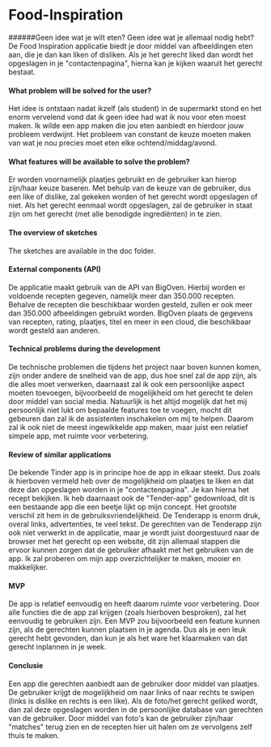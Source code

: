 # Food-Inspiration
######Geen idee wat je wilt eten? Geen idee wat je allemaal nodig hebt? De Food Inspiration applicatie biedt je door middel van afbeeldingen eten aan, die je dan kan liken of disliken. Als je het gerecht liked dan wordt het opgeslagen in je "contactenpagina", hierna kan je kijken waaruit het gerecht bestaat.

#### What problem will be solved for the user?
Het idee is ontstaan nadat ikzelf (als student) in de supermarkt stond en het enorm vervelend vond dat ik geen idee had wat ik nou voor eten moest maken. Ik wilde een app maken die jou eten aanbiedt en hierdoor jouw probleem verdwijnt. Het probleem van constant de keuze moeten maken van wat je nou precies moet eten elke ochtend/middag/avond.
#### What features will be available to solve the problem?
Er worden voornamelijk plaatjes gebruikt en de gebruiker kan hierop zijn/haar keuze baseren. Met behulp van de keuze van de gebruiker, dus een like of dislike, zal gekeken worden of het gerecht wordt opgeslagen of niet. Als het gerecht eenmaal wordt opgeslagen, zal de gebruiker in staat zijn om het gerecht (met alle benodigde ingrediënten) in te zien.
#### The overview of sketches
The sketches are available in the doc folder. 
#### External components (API)
De applicatie maakt gebruik van de API van BigOven. Hierbij worden er voldoende recepten gegeven, namelijk meer dan 350.000 recepten. Behalve de recepten die beschikbaar worden gesteld, zullen er ook meer dan 350.000 afbeeldingen gebruikt worden. BigOven plaats de gegevens van recepten, rating, plaatjes, titel en meer in een cloud, die beschikbaar wordt gesteld aan anderen. 
#### Technical problems during the development
De technische problemen die tijdens het project naar boven kunnen komen, zijn onder andere de snelheid van de app, dus hoe snel zal de app zijn, als die alles moet verwerken, daarnaast zal ik ook een persoonlijke aspect moeten toevoegen, bijvoorbeeld de mogelijkheid om het gerecht te delen door middel van social media. Natuurlijk is het altijd mogelijk dat het mij persoonlijk niet lukt om bepaalde features toe te voegen, mocht dit gebeuren dan zal ik de assistenten inschakelen om mij te helpen. Daarom zal ik ook niet de meest ingewikkelde app maken, maar juist een relatief simpele app, met ruimte voor verbetering.
#### Review of similar applications
De bekende Tinder app is in principe hoe de app in elkaar steekt. Dus zoals ik hierboven vermeld heb over de mogelijkheid om plaatjes te liken en dat deze dan opgeslagen worden in je "contactenpagina". Je kan hierna het recept bekijken. 
Ik heb daarnaast ook de "Tender-app" gedownload, dit is een bestaande app die een beetje lijkt op mijn concept. Het grootste verschil zit hem in de gebruiksvriendelijkheid. De Tenderapp is enorm druk, overal links, advertenties, te veel tekst. De gerechten van de Tenderapp zijn ook niet verwerkt in de applicatie, maar je wordt juist doorgestuurd naar de browser met het gerecht op een website, dit zijn allemaal stappen die ervoor kunnen zorgen dat de gebruiker afhaakt met het gebruiken van de app. Ik zal proberen om mijn app overzichtelijker te maken, mooier en makkelijker.
#### MVP
De app is relatief eenvoudig en heeft daarom ruimte voor verbetering. Door alle functies die de app zal krijgen (zoals hierboven besproken), zal het eenvoudig te gebruiken zijn. Een MVP zou bijvoorbeeld een feature kunnen zijn, als de gerechten kunnen plaatsen in je agenda. Dus als je een leuk gerecht hebt gevonden, dan kun je als het ware het klaarmaken van dat gerecht inplannen in je week. 
#### Conclusie
Een app die gerechten aanbiedt aan de gebruiker door middel van plaatjes. De gebruiker krijgt de mogelijkheid om naar links of naar rechts te swipen (links is dislike en rechts is een like). Als de foto/het gerecht geliked wordt, dan zal deze opgeslagen worden in de persoonlijke database van gerechten van de gebruiker. Door middel van foto's kan de gebruiker zijn/haar "matches" terug zien en de recepten hier uit halen om ze vervolgens zelf thuis te maken.
